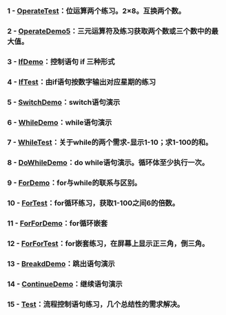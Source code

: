 ### 1 - [OperateTest](https://github.com/anliux/JavaSE_code_BXD33/blob/master/day03/OperateTest.java)：位运算两个练习。2×8。互换两个数。
### 2 - [OperateDemo5](https://github.com/anliux/JavaSE_code_BXD33/blob/master/day03/OperateDemo5.java)：三元运算符及练习获取两个数或三个数中的最大值。

### 3 - [IfDemo](https://github.com/anliux/JavaSE_code_BXD33/blob/master/day03/IfDemo.java)：控制语句 if 三种形式
### 4 - [IfTest](https://github.com/anliux/JavaSE_code_BXD33/blob/master/day03/IfTest.java)：由if语句按数字输出对应星期的练习

### 5 - [SwitchDemo](https://github.com/anliux/JavaSE_code_BXD33/blob/master/day03/SwitchDemo.java)：switch语句演示

### 6 - [WhileDemo](https://github.com/anliux/JavaSE_code_BXD33/blob/master/day03/WhileDemo.java)：while语句演示 
### 7 - [WhileTest](https://github.com/anliux/JavaSE_code_BXD33/blob/master/day03/WhileTest.java)：关于while的两个需求-显示1-10；求1-100的和。
### 8 - [DoWhileDemo](https://github.com/anliux/JavaSE_code_BXD33/blob/master/day03/DoWhileDemo.java)：do while语句演示。循环体至少执行一次。

### 9 - [ForDemo](https://github.com/anliux/JavaSE_code_BXD33/blob/master/day03/ForDemo.java)：for与while的联系与区别。
### 10 - [ForTest](https://github.com/anliux/JavaSE_code_BXD33/blob/master/day03/ForTest.java)：for循环练习，获取1-100之间6的倍数。
### 11 - [ForForDemo](https://github.com/anliux/JavaSE_code_BXD33/blob/master/day03/ForForDemo.java)：for循环嵌套
### 12 - [ForForTest](https://github.com/anliux/JavaSE_code_BXD33/blob/master/day03/ForForTest.java)：for嵌套练习，在屏幕上显示正三角，倒三角。

### 13 - [BreakdDemo](https://github.com/anliux/JavaSE_code_BXD33/blob/master/day03/BreakDemo.java)：跳出语句演示
### 14 - [ContinueDemo](https://github.com/anliux/JavaSE_code_BXD33/blob/master/day03/ContinueDemo.java)：继续语句演示

### 15 - [Test](https://github.com/anliux/JavaSE_code_BXD33/blob/master/day03/Test.java)：流程控制语句练习，几个总结性的需求解决。
